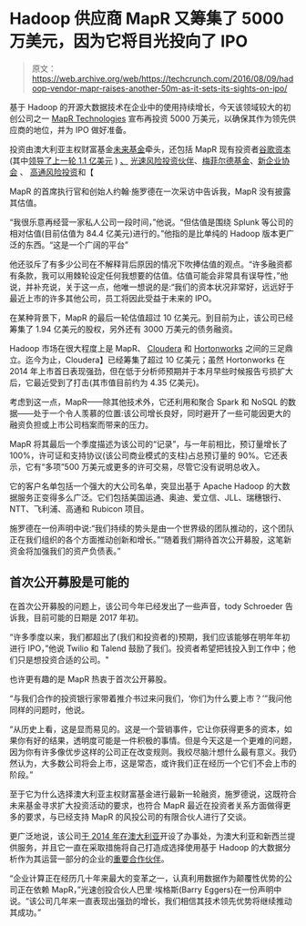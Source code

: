 # Hadoop 供应商 MapR 又筹集了 5000 万美元，因为它将目光投向了 IPO 

> 原文：<https://web.archive.org/web/https://techcrunch.com/2016/08/09/hadoop-vendor-mapr-raises-another-50m-as-it-sets-its-sights-on-ipo/>

基于 Hadoop 的开源大数据技术在企业中的使用持续增长，今天该领域较大的初创公司之一 [MapR Technologies](https://web.archive.org/web/20221225194401/https://www.mapr.com/) 宣布再投资 5000 万美元，以确保其作为领先供应商的地位，并为 IPO 做好准备。

投资由澳大利亚主权财富基金[未来基金](https://web.archive.org/web/20221225194401/http://www.futurefund.gov.au/)牵头，还包括 MapR 现有投资者[谷歌资本](https://web.archive.org/web/20221225194401/http://www.googlecapital.com/)(其中[领导了上一轮 1.1 亿美元](https://web.archive.org/web/20221225194401/https://techcrunch.com/2014/07/01/mapr-gains-110-million-in-funding-led-by-google-capital/) ) [、](https://web.archive.org/web/20221225194401/http://www.googlecapital.com/) [光速风险投资伙伴](https://web.archive.org/web/20221225194401/http://lsvp.com/)、[梅菲尔德基金](https://web.archive.org/web/20221225194401/http://www.mayfield.com/)、[新企业协会](https://web.archive.org/web/20221225194401/http://www.nea.com/) 、 [高通风险投资](https://web.archive.org/web/20221225194401/http://www.qualcommventures.com/)和【

MapR 的首席执行官和创始人约翰·施罗德在一次采访中告诉我，MapR 没有披露其估值。

“我很乐意再经营一家私人公司一段时间，”他说。“但估值是围绕 Splunk 等公司的相对估值(目前估值为 84.4 亿美元)进行的。”他指的是比单纯的 Hadoop 版本更广泛的东西。“这是一个广阔的平台”

他还驳斥了有多少公司在不解释背后原因的情况下吹捧估值的观点。“许多融资都有条款，我可以用棘轮设定任何我想要的估值。估值可能会非常具有误导性，”他说，并补充说，关于这一点，他唯一想说的是:“我们的资本状况非常好，远远好于最近上市的许多其他公司，员工将因此受益于未来的 IPO。

在某种背景下，MapR 的最后一轮估值超过 10 亿美元。到目前为止，该公司已经筹集了 1.94 亿美元的股权，另外还有 3000 万美元的债务融资。

Hadoop 市场在很大程度上是 MapR、 [Cloudera](https://web.archive.org/web/20221225194401/http://cloudera.com/) 和 [Hortonworks](https://web.archive.org/web/20221225194401/http://hortonworks.com/) 之间的三足鼎立。迄今为止，Cloudera】已经筹集了超过 10 亿美元；虽然 Hortonworks 在 2014 年上市首日表现强劲，但在低于分析师预期并于本月早些时候报告亏损扩大后，它最近受到了打击(其市值目前约为 4.35 亿美元)。

考虑到这一点，MapR——除其他技术外，它还利用和聚合 Spark 和 NoSQL 的数据——处于一个令人羡慕的位置:该公司增长良好，同时避开了一些可能因更大的融资负担或上市公司档案而带来的压力。

MapR 将其最后一个季度描述为该公司的“记录”，与一年前相比，预订量增长了 100%，许可证和支持协议(该公司商业模式的支柱)占总预订量的 90%。它还表示，它有“多项”500 万美元或更多的许可交易，尽管它没有说明总收入。

它的客户名单包括一个强大的大公司名单，突显出基于 Apache Hadoop 的大数据服务正变得多么广泛。它们包括美国运通、奥迪、爱立信、JLL、瑞穗银行、NTT、飞利浦、高通和 Rubicon 项目。

施罗德在一份声明中说:“我们持续的势头是由一个世界级的团队推动的，这个团队正在我们组织的各个方面推动创新和增长。”“随着我们期待首次公开募股，这笔新资金将加强我们的资产负债表。”

## 首次公开募股是可能的

在首次公开募股的问题上，该公司今年已经发出了一些声音，tody Schroeder 告诉我，目前可能的日期是 2017 年初。

“许多季度以来，我们都超出了(我们和投资者的)预期，我们应该能够在明年年初进行 IPO，”他说 Twilio 和 Talend 鼓励了我们。投资者希望把钱投入到工作中；他们只是想投资合适的公司。"

也许更有趣的是 MapR 热衷于首次公开募股。

“与我们合作的投资银行家带着推介书过来问我们，‘你们为什么要上市？’”我问他同样的问题时，他说。

“从历史上看，这是显而易见的。这是一个营销事件，它让你获得更多的资本，如果你有好的结果，透明度可能是一件积极的事情。但是今天这是一个更难的问题，因为你有许多像优步这样的公司正在改变规则。我绞尽脑汁想什么最有意义。我仍然认为，大多数公司将会上市，这是常态，或许我们正在经历一个它们不会上市的阶段。”

至于它为什么选择澳大利亚主权财富基金进行最新一轮融资，施罗德说，这既符合未来基金寻求扩大投资活动的要求，也符合 MapR 最近在投资者关系方面做得更多的要求，与已经支持 MapR 的风投公司的有限合伙人进行了交谈。

更广泛地说，该公司[于 2014 年在澳大利亚](https://web.archive.org/web/20221225194401/https://www.mapr.com/company/press-releases/mapr-technologies-welcomes-australia-and-new-zealand-country-manager-extend)开设了办事处，为澳大利亚和新西兰提供服务，并且它一直在采取措施将自己打造成选择使用基于 Hadoop 的大数据分析作为其运营一部分的企业的[重要合作伙伴](https://web.archive.org/web/20221225194401/http://prwire.com.au/pr/57571/mapr-and-servian-announce-partnership-to-provide-big-data-training-courses-in-australia-and-new-zealand)。

“企业计算正在经历几十年来最大的变革之一，认真利用数据作为颠覆性优势的公司正在依赖 MapR，”光速创投合伙人巴里·埃格斯(Barry Eggers)在一份声明中说。“该公司几年来一直表现出强劲的增长，我们相信其技术领先优势将继续推动其成功。”